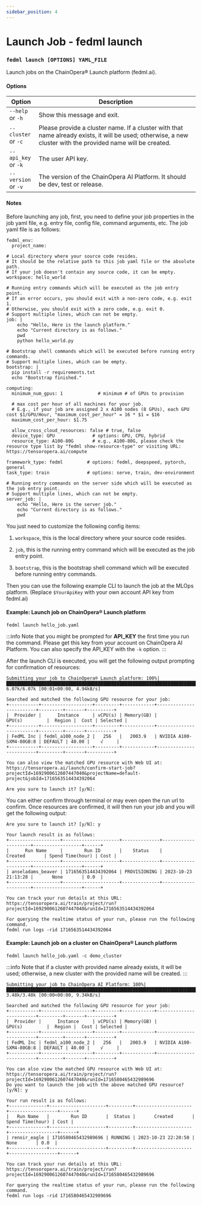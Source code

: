 ```yaml
---
sidebar_position: 4
---
```


# Launch Job - fedml launch

### `fedml launch [OPTIONS] YAML_FILE`

Launch jobs on the ChainOpera® Launch platform (fedml.ai).

#### Options

| Option                                 | Description                                                                                                                                                  |
| -------------------------------------- | ------------------------------------------------------------------------------------------------------------------------------------------------------------ |
| <nobr>`--help`</nobr> <br/> or `-h`    | Show this message and exit.                                                                                                                                  |
| <nobr>`--cluster`</nobr> <br/> or `-c` | Please provide a cluster name. If a cluster with that name already exists, it will be used; otherwise, a new cluster with the provided name will be created. |
| <nobr>`--api_key`</nobr> <br/> or `-k` | The user API key.                                                                                                                                            |
| <nobr>`--version`</nobr> <br/> or `-v` | The version of the ChainOpera AI Platform. It should be dev, test or release.                                                                                |

#### Notes

Before launching any job, first, you need to define your job properties in the job yaml file, e.g. entry file, config file, command arguments, etc. The job yaml file is as follows:

```
fedml_env:
  project_name:

# Local directory where your source code resides.
# It should be the relative path to this job yaml file or the absolute path.
# If your job doesn't contain any source code, it can be empty.
workspace: hello_world

# Running entry commands which will be executed as the job entry point.
# If an error occurs, you should exit with a non-zero code, e.g. exit 1.
# Otherwise, you should exit with a zero code, e.g. exit 0.
# Support multiple lines, which can not be empty.
job: |
    echo "Hello, Here is the launch platform."
    echo "Current directory is as follows."
    pwd
    python hello_world.py

# Bootstrap shell commands which will be executed before running entry commands.
# Support multiple lines, which can be empty.
bootstrap: |
  pip install -r requirements.txt
  echo "Bootstrap finished."

computing:
  minimum_num_gpus: 1             # minimum # of GPUs to provision

  # max cost per hour of all machines for your job.
  # E.g., if your job are assigned 2 x A100 nodes (8 GPUs), each GPU cost $1/GPU/Hour, "maximum_cost_per_hour" = 16 * $1 = $16
  maximum_cost_per_hour: $1.75

  allow_cross_cloud_resources: false # true, false
  device_type: GPU              # options: GPU, CPU, hybrid
  resource_type: A100-80G       # e.g., A100-80G, please check the resource type list by "fedml show-resource-type" or visiting URL: https://tensoropera.ai/compute

framework_type: fedml         # options: fedml, deepspeed, pytorch, general
task_type: train              # options: serve, train, dev-environment

# Running entry commands on the server side which will be executed as the job entry point.
# Support multiple lines, which can not be empty.
server_job: |
    echo "Hello, Here is the server job."
    echo "Current directory is as follows."
    pwd
```

You just need to customize the following config items:

1. `workspace`, this is the local directory where your source code resides.

2. `job`, this is the running entry command which will be executed as the job entry point.

3. `bootstrap`, this is the bootstrap shell command which will be executed before running entry commands.

Then you can use the following example CLI to launch the job at the MLOps platform.
(Replace `$YourApiKey` with your own account API key from fedml.ai)

#### Example: Launch job on ChainOpera® Launch platform

```
fedml launch hello_job.yaml
```

:::info
Note that you might be prompted for **API_KEY** the first time you run the command. Please get this key from your account on ChainOpera AI Platform. You can also specify the API_KEY with the `-k` option.
:::

After the launch CLI is executed, you will get the following output prompting for confirmation of resources:

```
Submitting your job to ChainOpera® Launch platform: 100%|████████████████████████████████████████████████████████████████████████████████████████| 6.07k/6.07k [00:01<00:00, 4.94kB/s]

Searched and matched the following GPU resource for your job:
+-----------+-------------------+---------+------------+-------------------------+---------+-------+----------+
|  Provider |      Instance     | vCPU(s) | Memory(GB) |          GPU(s)         |  Region |  Cost | Selected |
+-----------+-------------------+---------+------------+-------------------------+---------+-------+----------+
| FedML Inc | fedml_a100_node_2 |   256   |   2003.9   | NVIDIA A100-SXM4-80GB:8 | DEFAULT | 40.00 |    √     |
+-----------+-------------------+---------+------------+-------------------------+---------+-------+----------+

You can also view the matched GPU resource with Web UI at:
https://tensoropera.ai/launch/confirm-start-job?projectId=1692900612607447040&projectName=default-project&jobId=1716563514434392064

Are you sure to launch it? [y/N]:

```

You can either confirm through terminal or may even open the run url to confirm.
Once resources are confirmed, it will then run your job and you will get the following output:

```
Are you sure to launch it? [y/N]: y

Your launch result is as follows:
+-------------------+---------------------+--------------+---------------------+------------------+------+
|      Run Name     |        Run ID       |    Status    |       Created       | Spend Time(hour) | Cost |
+-------------------+---------------------+--------------+---------------------+------------------+------+
| anseladams_beaver | 1716563514434392064 | PROVISIONING | 2023-10-23 21:13:28 |       None       | 0.0  |
+-------------------+---------------------+--------------+---------------------+------------------+------+

You can track your run details at this URL:
https://tensoropera.ai/train/project/run?projectId=1692900612607447040&runId=1716563514434392064

For querying the realtime status of your run, please run the following command.
fedml run logs -rid 1716563514434392064
```

#### Example: Launch job on a cluster on ChainOpera® Launch platform

```
fedml launch hello_job.yaml -c demo_cluster
```

:::info
Note that if a cluster with provided name already exists, it will be used; otherwise, a new cluster with the provided name will be created.
:::

```
Submitting your job to ChainOpera AI Platform: 100%|██████████████████████████████████████████████████████████████████████████████████████████| 3.48k/3.48k [00:00<00:00, 9.34kB/s]

Searched and matched the following GPU resource for your job:
+-----------+-------------------+---------+------------+-------------------------+---------+-------+----------+
|  Provider |      Instance     | vCPU(s) | Memory(GB) |          GPU(s)         |  Region |  Cost | Selected |
+-----------+-------------------+---------+------------+-------------------------+---------+-------+----------+
| FedML Inc | fedml_a100_node_2 |   256   |   2003.9   | NVIDIA A100-SXM4-80GB:8 | DEFAULT | 40.00 |    √     |
+-----------+-------------------+---------+------------+-------------------------+---------+-------+----------+

You can also view the matched GPU resource with Web UI at:
https://tensoropera.ai/train/project/run?projectId=1692900612607447040&runId=1716580465432989696
Do you want to launch the job with the above matched GPU resource? [y/N]: y

Your run result is as follows:
+--------------+---------------------+---------+---------------------+------------------+------+
|   Run Name   |        Run ID       |  Status |       Created       | Spend Time(hour) | Cost |
+--------------+---------------------+---------+---------------------+------------------+------+
| renoir_eagle | 1716580465432989696 | RUNNING | 2023-10-23 22:20:50 |       None       | 0.0  |
+--------------+---------------------+---------+---------------------+------------------+------+

You can track your run details at this URL:
https://tensoropera.ai/train/project/run?projectId=1692900612607447040&runId=1716580465432989696

For querying the realtime status of your run, please run the following command.
fedml run logs -rid 1716580465432989696
```
